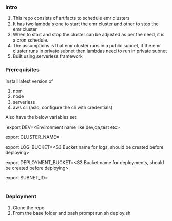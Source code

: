 ### Intro
1. This repo consists of artifacts to schedule emr clusters
2. It has two lambda's one to start the emr cluster and other to stop the emr cluster
3. When to start and stop the cluster can be adjusted as per the need, it is a cron schedule.
4. The assumptions is that emr cluster runs in a public subnet, if the emr cluster runs in private subnet then lambdas
   need to run in private subnet
5. Built using serverless framework

### Prerequisites
Install latest version of
1. npm
2. node
3. serverless
4. aws cli (aslo, configure the cli with credentials)

Also have the below variables set 

`export DEV=<Environment name like dev,qa,test etc> 

export CLUSTER_NAME=<Name of the Cluster>   

export LOG_BUCKET=<S3 Bucket name for logs, should be created before deploying>   

export DEPLOYMENT_BUCKET=<S3 Bucket name for deployments, should be created before deploying>   

export SUBNET_ID=<Subnet id where EMR Cluster should run>   
`

### Deployment
1. Clone the repo
2. From the base folder and bash prompt run 
   sh deploy.sh